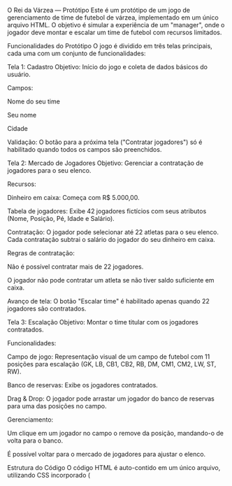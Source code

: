 O Rei da Várzea — Protótipo
Este é um protótipo de um jogo de gerenciamento de time de futebol de várzea, implementado em um único arquivo HTML. O objetivo é simular a experiência de um "manager", onde o jogador deve montar e escalar um time de futebol com recursos limitados.

Funcionalidades do Protótipo
O jogo é dividido em três telas principais, cada uma com um conjunto de funcionalidades:

Tela 1: Cadastro
Objetivo: Início do jogo e coleta de dados básicos do usuário.

Campos:

Nome do seu time

Seu nome

Cidade

Validação: O botão para a próxima tela ("Contratar jogadores") só é habilitado quando todos os campos são preenchidos.

Tela 2: Mercado de Jogadores
Objetivo: Gerenciar a contratação de jogadores para o seu elenco.

Recursos:

Dinheiro em caixa: Começa com R$ 5.000,00.

Tabela de jogadores: Exibe 42 jogadores fictícios com seus atributos (Nome, Posição, Pé, Idade e Salário).

Contratação: O jogador pode selecionar até 22 atletas para o seu elenco. Cada contratação subtrai o salário do jogador do seu dinheiro em caixa.

Regras de contratação:

Não é possível contratar mais de 22 jogadores.

O jogador não pode contratar um atleta se não tiver saldo suficiente em caixa.

Avanço de tela: O botão "Escalar time" é habilitado apenas quando 22 jogadores são contratados.

Tela 3: Escalação
Objetivo: Montar o time titular com os jogadores contratados.

Funcionalidades:

Campo de jogo: Representação visual de um campo de futebol com 11 posições para escalação (GK, LB, CB1, CB2, RB, DM, CM1, CM2, LW, ST, RW).

Banco de reservas: Exibe os jogadores contratados.

Drag & Drop: O jogador pode arrastar um jogador do banco de reservas para uma das posições no campo.

Gerenciamento:

Um clique em um jogador no campo o remove da posição, mandando-o de volta para o banco.

É possível voltar para o mercado de jogadores para ajustar o elenco.

Estrutura do Código
O código HTML é auto-contido em um único arquivo, utilizando CSS incorporado (<style>) para o layout e JavaScript incorporado (<script>) para a lógica do jogo.

HTML: Define a estrutura de três divs que atuam como as telas do jogo, controladas por JavaScript para serem exibidas ou ocultadas.

CSS: Estiliza os elementos para criar uma interface simples e responsiva, com destaque para o campo de futebol e os cartões dos jogadores.

JavaScript:

Gerencia a navegação entre as telas.

Controla a lógica de contratação, incluindo o limite de jogadores e o saldo do caixa.

Gera os dados fictícios dos jogadores com base em distribuições predefinidas de posições e pés dominantes.

Implementa a funcionalidade de arrastar e soltar (Drag & Drop) para a escalação do time.
